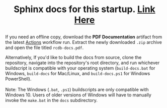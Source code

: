 # <p align=center> Sphinx docs for this startup. [Link Here](https://rcdesignbureau.github.io/rcdb-docs/) </p>

If you need an offline copy, download the **PDF Documentation** artifact from the latest [Actions](https://github.com/rcdesignbureau/rcdb-docs/actions?query=branch%3Amain) workflow run. Extract the newly downloaded ```.zip``` archive and open the file titled ```rcdb-docs.pdf```.

Alternatively, If you'd like to build the docs from source, clone the repository, navigate into the repository's root directory, and run whichever buildscript is compatible with your operating system (```build-docs.bat``` for Windows, ```build-docs``` for Mac/Linux, and ```build-docs.ps1``` for Windows PowerShell).
<br> <br> Note: The Windows (```.bat```, ```.ps1```) buildscripts are only compatible with Windows 10. Users of older versions of Windows will have to  manually invoke the ```make.bat``` in the ```docs``` subdirectory.
